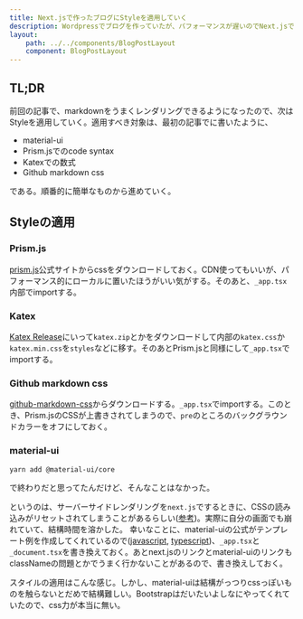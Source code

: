 ```yaml
---
title: Next.jsで作ったブログにStyleを適用していく
description: Wordpressでブログを作っていたが、パフォーマンスが遅いのでNext.jsで作り直した。markdwonでレンダリングできるようになったので、Styleを適用していく。
layout:
    path: ../../components/BlogPostLayout
    component: BlogPostLayout
---
```


## TL;DR

前回の記事で、markdownをうまくレンダリングできるようになったので、次はStyleを適用していく。適用すべき対象は、最初の記事でに書いたように、

- material-ui
- Prism.jsでのcode syntax
- Katexでの数式
- Github markdown css

である。順番的に簡単なものから進めていく。

## Styleの適用

### Prism.js

[prism.js](https://prismjs.com)公式サイトからcssをダウンロードしておく。CDN使ってもいいが、パフォーマンス的にローカルに置いたほうがいい気がする。そのあと、`_app.tsx`内部でimportする。

### Katex

[Katex Release](https://github.com/KaTeX/KaTeX/releases/tag/v0.12.0)にいって`katex.zip`とかをダウンロードして内部の`katex.css`か`katex.min.css`を`styles`などに移す。そのあとPrism.jsと同様にして`_app.tsx`でimportする。

### Github markdown css

[github-markdown-css](https://github.com/sindresorhus/github-markdown-css)からダウンロードする。`_app.tsx`でimportする。このとき、Prism.jsのCSSが上書きされてしまうので、`pre`のところのバックグラウンドカラーをオフにしておく。

### material-ui

```bash
yarn add @material-ui/core
```

で終わりだと思ってたんだけど、そんなことはなかった。

というのは、サーバーサイドレンダリングを`next.js`でするときに、CSSの読み込みがリセットされてしまうことがあるらしい([参考](https://blog.narumium.net/2020/01/29/next-js-with-material-uiでスタイルが崩れる/))。実際に自分の画面でも崩れていて、結構時間を溶かした。
幸いなことに、material-uiの公式がテンプレート例を作成してくれているので([javascript](https://github.com/mui-org/material-ui/tree/master/examples/nextjs), [typescript](https://github.com/mui-org/material-ui/tree/master/examples/nextjs-with-typescript))、`_app.tsx`と`_document.tsx`を書き換えておく。あとnext.jsのリンクとmaterial-uiのリンクもclassNameの問題とかでうまく行かないことがあるので、書き換えしておく。

スタイルの適用はこんな感じ。しかし、material-uiは結構がっつりcssっぽいものを触らないとだめで結構難しい。Bootstrapはだいたいよしなにやってくれていたので、css力が本当に無い。